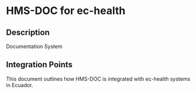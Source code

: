 # HMS-DOC for ec-health

## Description

Documentation System

## Integration Points

This document outlines how HMS-DOC is integrated with ec-health systems in Ecuador.
